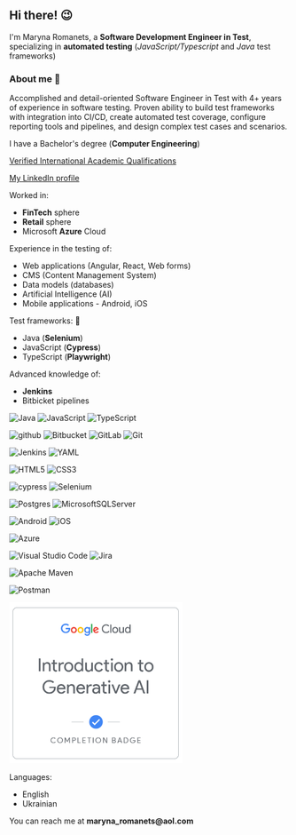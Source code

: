 ## Hi there! :wink: 

<p>I'm Maryna Romanets, a <strong>Software Development Engineer in Test</strong>, specializing in <strong>automated testing</strong> (<em>JavaScript/Typescript</em> and <em>Java</em> test frameworks)</p>

### About me :rocket:

Accomplished and detail-oriented Software Engineer in Test with 4+ years of experience in software testing.
 Proven ability
 to build test frameworks with integration into CI/CD, create automated test coverage, configure reporting tools and
 pipelines, and design complex test cases and scenarios.

<p>I have a Bachelor's degree (<strong>Computer Engineering</strong>)</p> 

[Verified International Academic Qualifications](https://badges.wes.org/Evidence?i=46ffeb06-d709-4cb0-8aa4-b3607fe054fa&type=us)

[My LinkedIn profile](https://www.linkedin.com/in/maryna-romanets/)

Worked in:

<ul>
 <li><strong>FinTech</strong> sphere</li>
 <li><strong>Retail</strong> sphere</li>
 <li>Microsoft <strong>Azure</strong> Cloud</li>
</ul>

Experience in the testing of:

<ul>
  <li>Web applications (Angular, React, Web forms)</li>
  <li>CMS (Content Management System)</li>
  <li>Data models (databases)</li>
  <li>Artificial Intelligence (AI)</li>
  <li>Mobile applications - Android, iOS</li>
</ul>

Test frameworks: :honeybee:

<ul>
  <li>Java (<strong>Selenium</strong>)</li>
  <li>JavaScript (<strong>Cypress</strong>)</li>
  <li>TypeScript (<strong>Playwright</strong>)</li>
</ul>

Advanced knowledge of: 

<ul>
 <li><strong>Jenkins</strong></li>
 <li>Bitbicket pipelines</li>
</ul>

![Java](https://img.shields.io/badge/java-%23ED8B00.svg?style=for-the-badge&logo=openjdk&logoColor=white)  ![JavaScript](https://img.shields.io/badge/javascript-%23323330.svg?style=for-the-badge&logo=javascript&logoColor=%23F7DF1E)  ![TypeScript](https://img.shields.io/badge/typescript-%23007ACC.svg?style=for-the-badge&logo=typescript&logoColor=white)

![github](https://img.shields.io/badge/GitHub-000000?style=for-the-badge&logo=GitHub&logoColor=white)  ![Bitbucket](https://img.shields.io/badge/bitbucket-%230047B3.svg?style=for-the-badge&logo=bitbucket&logoColor=white)  ![GitLab](https://img.shields.io/badge/gitlab-%23181717.svg?style=for-the-badge&logo=gitlab&logoColor=white)  ![Git](https://img.shields.io/badge/git-%23F05033.svg?style=for-the-badge&logo=git&logoColor=white)

![Jenkins](https://img.shields.io/badge/jenkins-%232C5263.svg?style=for-the-badge&logo=jenkins&logoColor=white)  ![YAML](https://img.shields.io/badge/yaml-%23ffffff.svg?style=for-the-badge&logo=yaml&logoColor=151515)

![HTML5](https://img.shields.io/badge/html5-%23E34F26.svg?style=for-the-badge&logo=html5&logoColor=white)  ![CSS3](https://img.shields.io/badge/css3-%231572B6.svg?style=for-the-badge&logo=css3&logoColor=white)

![cypress](https://img.shields.io/badge/-cypress-%23E5E5E5?style=for-the-badge&logo=cypress&logoColor=058a5e)  ![Selenium](https://img.shields.io/badge/-selenium-%43B02A?style=for-the-badge&logo=selenium&logoColor=white)

![Postgres](https://img.shields.io/badge/postgres-%23316192.svg?style=for-the-badge&logo=postgresql&logoColor=white)  ![MicrosoftSQLServer](https://img.shields.io/badge/Microsoft%20SQL%20Server-CC2927?style=for-the-badge&logo=microsoft%20sql%20server&logoColor=white)

![Android](https://img.shields.io/badge/Android-3DDC84?style=for-the-badge&logo=android&logoColor=white)  ![iOS](https://img.shields.io/badge/iOS-000000?style=for-the-badge&logo=ios&logoColor=white)

![Azure](https://img.shields.io/badge/azure-%230072C6.svg?style=for-the-badge&logo=microsoftazure&logoColor=white)  

![Visual Studio Code](https://img.shields.io/badge/Visual%20Studio%20Code-0078d7.svg?style=for-the-badge&logo=visual-studio-code&logoColor=white)  ![Jira](https://img.shields.io/badge/jira-%230A0FFF.svg?style=for-the-badge&logo=jira&logoColor=white)  

![Apache Maven](https://img.shields.io/badge/Apache%20Maven-C71A36?style=for-the-badge&logo=Apache%20Maven&logoColor=white)

![Postman](https://img.shields.io/badge/Postman-FF6C37?style=for-the-badge&logo=postman&logoColor=white)

![alt text](https://github.com/maryRom01/Maryna_Romanets/blob/main/Generative_AI.png)

Languages: 

<ul>
 <li>English</li>
 <li>Ukrainian</li>
</ul>

<p>You can reach me at <strong>maryna_romanets@aol.com</strong></p>






